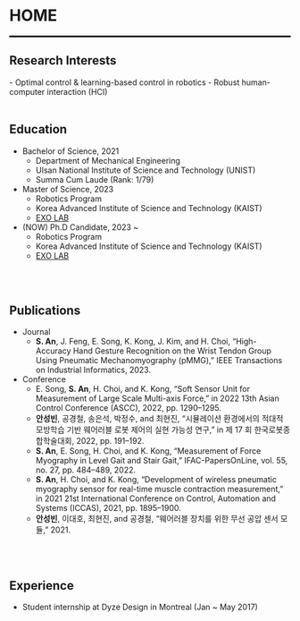 <head>
<style>
mark { 
  background-color: white;
  color: rgb(51, 87, 128);
}
</style>
</head>

<h1> HOME </h1>

<hr style="height:3px; background-color:black; border:0;">
<!--
<br>
<h2>Introduce</h2>
<center><p style="color:#2266aa;"> Aiming to be an End-to-End Robot Developer </p></center>
Studying to develop wearable robots that can replace wheelchairs in the KAIST EXO lab.
Trying to stay motivated to learn and apply new knowledge and skills.
<br>
<be>
-->

<h2>Research Interests</h2>
- Optimal control & learning-based control in robotics
- Robust human-computer interaction (HCI)
<br>
<br>

<h2>Education</h2>

* Bachelor of Science, 2021
  * Department of Mechanical Engineering
  * Ulsan National Institute of Science and Technology (UNIST)
  * Summa Cum Laude (Rank: 1/79)
* Master of Science, 2023
  * Robotics Program
  * Korea Advanced Institute of Science and Technology (KAIST)
  * [EXO LAB](http://robotics.kaist.ac.kr)
* (NOW) Ph.D Candidate, 2023 ~
  * Robotics Program
  * Korea Advanced Institute of Science and Technology (KAIST)
  * [EXO LAB](http://robotics.kaist.ac.kr)
<br>
<br>

<h2>Publications</h2>

* Journal
  * **S. An**, J. Feng, E. Song, K. Kong, J. Kim, and H. Choi, “High-Accuracy Hand Gesture Recognition on the Wrist Tendon Group Using Pneumatic Mechanomyography (pMMG),” IEEE Transactions on Industrial Informatics, 2023.
* Conference
  * E. Song, **S. An**, H. Choi, and K. Kong, “Soft Sensor Unit for Measurement of Large Scale Multi-axis Force,” in 2022 13th Asian Control Conference (ASCC), 2022, pp. 1290–1295.
  * **안성빈**, 공경철, 송은석, 박정수, and 최현진, “시뮬레이션 환경에서의 적대적 모방학습 기반 웨어러블 로봇 제어의 실현 가능성 연구,” in 제 17 회 한국로봇종합학술대회, 2022, pp. 191–192.
  * **S. An**, E. Song, H. Choi, and K. Kong, “Measurement of Force Myography in Level Gait and Stair Gait,” IFAC-PapersOnLine, vol. 55, no. 27, pp. 484–489, 2022.
  * **S. An**, H. Choi, and K. Kong, “Development of wireless pneumatic myography sensor for real-time muscle contraction measurement,” in 2021 21st International Conference on Control, Automation and Systems (ICCAS), 2021, pp. 1895–1900.
  * **안성빈**, 이대호, 최현진, and 공경철, “웨어러블 장치를 위한 무선 공압 센서 모듈,” 2021.
<br>
<br>

<h2>Experience</h2>

* Student internship at Dyze Design in Montreal (Jan ~ May 2017)

<!-- <p style="font-size:11px">Page template forked from <a href="https://github.com/evanca/quick-portfolio">evanca</a></p> -->
<!-- Remove above link if you don't want to attibute -->
